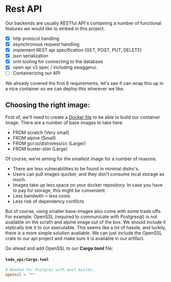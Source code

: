 # Rest API

Our backends are usually RESTful API's containing a number of functional features we would like to embed in this project.

* [x] http protocol handling
* [x] asynchronous request handling
* [x] implement REST api specification (GET, POST, PUT, DELETE)
* [x] json serialization
* [x] orm tooling for connecting to the database
* [x] open api v3 spec / including swaggerui.
* [ ] Containerizing our API

We already covered the first 6 requirements, let's see if can wrap this up in a nice container so we can deploy this wherever we like.

## Choosing the right image:
First of, we'll need to create a [Docker file](todo_api/Dockerfile) to be able to build our container image.
There are a number of base images to take here:
- FROM scratch (Very small)
- FROM alpine (Small)
- FROM gcr.io/distroless/cc (Larger)
- FROM buster-slim (Large)

Of course, we're aiming for the smallest image for a number of reasons. 
- There are less vulnerabilities to be found in minimal distro's. 
- Users can pull images quicker, and they don't consume local storage as much.
- Images take up less space on your docker repository. In case you have to pay for storage, this might be convenient.
- Less bandwith = less costs
- Less risk of dependency conflicts

But of course, using smaller base-images also come with some trade offs. For example. OpenSSL (required to communicate with Postgresql) is not available on the scrath and alpine image out of the box. We should include it statically link it to our executable. This seems like a lot of hassle, and luckily, there is a more simple solution available. We can just include the OpenSSL crate to our api project and make sure it is available in our artifact.

Go ahead and add OpenSSL to our **Cargo.toml** file:

#### **`todo_api/Cargo.toml`**
```toml
# Needed for Postgres with musl builds.
openssl = "*"
```

